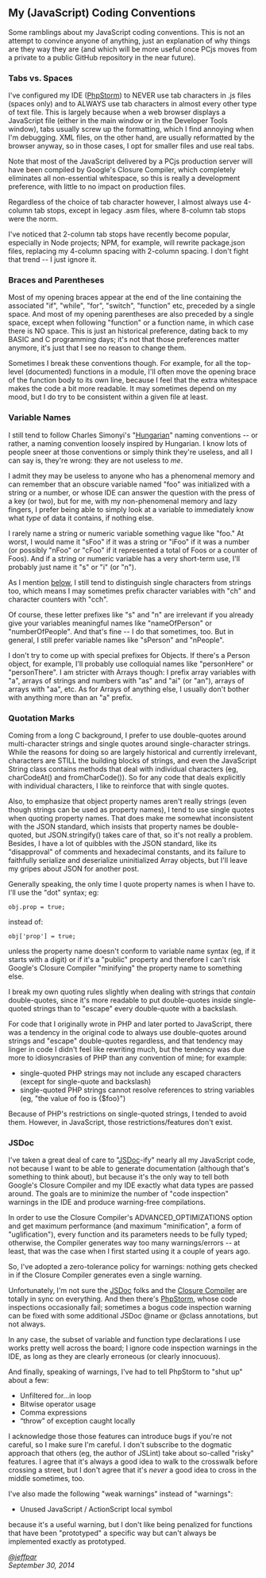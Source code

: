 My (JavaScript) Coding Conventions
---

Some ramblings about my JavaScript coding conventions.  This is not an attempt to convince anyone of
anything, just an explanation of why things are they way they are (and which will be more useful once PCjs
moves from a private to a public GitHub repository in the near future).

### Tabs vs. Spaces

I've configured my IDE ([PhpStorm](http://www.jetbrains.com/phpstorm/)) to NEVER use tab characters in .js files
(spaces only) and to ALWAYS use tab characters in almost every other type of text file.  This is largely because
when a web browser displays a JavaScript file (either in the main window or in the Developer Tools window), tabs
usually screw up the formatting, which I find annoying when I'm debugging.  XML files, on the other hand,
are usually reformatted by the browser anyway, so in those cases, I opt for smaller files and use real tabs.

Note that most of the JavaScript delivered by a PCjs production server will have been compiled by Google's
Closure Compiler, which completely eliminates all non-essential whitespace, so this is really a development
preference, with little to no impact on production files.

Regardless of the choice of tab character however, I almost always use 4-column tab stops, except in legacy .asm
files, where 8-column tab stops were the norm.

I've noticed that 2-column tab stops have recently become popular, especially in Node projects;
NPM, for example, will rewrite package.json files, replacing my 4-column spacing with 2-column spacing.
I don't fight that trend -- I just ignore it.

### Braces and Parentheses

Most of my opening braces appear at the end of the line containing the associated "if", "while", "for", "switch",
"function" etc, preceded by a single space.  And most of my opening parentheses are also preceded by a single space,
except when following "function" or a function name, in which case there is NO space.  This is just an historical
preference, dating back to my BASIC and C programming days; it's not that those preferences matter anymore, it's just
that I see no reason to change them.

Sometimes I break these conventions though.  For example, for all the top-level (documented) functions in a
module, I'll often move the opening brace of the function body to its own line, because I feel that the extra
whitespace makes the code a bit more readable.  It may sometimes depend on my mood, but I do try to be consistent
within a given file at least.

### Variable Names

I still tend to follow Charles Simonyi's "[Hungarian](http://en.wikipedia.org/wiki/Hungarian_notation)" naming
conventions -- or rather, a naming convention loosely inspired by Hungarian.  I know lots of people sneer at
those conventions or simply think they're useless, and all I can say is, they're wrong: they are not useless to *me*.

I admit they may be useless to anyone who has a phenomenal memory and can remember that an obscure variable named
"foo" was initialized with a string or a number, or whose IDE can answer the question with the press of a key (or two),
but for me, with my non-phenomenal memory and lazy fingers, I prefer being able to simply look at a variable to
immediately know what *type* of data it contains, if nothing else.

I rarely name a string or numeric variable something vague like "foo."  At worst, I would name it "sFoo" if it
was a string or "iFoo" if it was a number (or possibly "nFoo" or "cFoo" if it represented a total of Foos or a
counter of Foos).  And if a string or numeric variable has a very short-term use, I'll probably just name it "s"
or "i" (or "n").

As I mention [below](./#quotation-marks), I still tend to distinguish single characters from strings too,
which means I may sometimes prefix character variables with "ch" and character counters with "cch".

Of course, these letter prefixes like "s" and "n" are irrelevant if you already give your variables meaningful
names like "nameOfPerson" or "numberOfPeople".  And that's fine -- I do that sometimes, too.  But in general,
I still prefer variable names like "sPerson" and "nPeople".

I don't try to come up with special prefixes for Objects.  If there's a Person object, for example, I'll probably
use colloquial names like "personHere" or "personThere".  I am stricter with Arrays though: I prefix array variables
with "a", arrays of strings and numbers with "as" and "ai" (or "an"), arrays of arrays with "aa", etc.  As for Arrays
of anything else, I usually don't bother with anything more than an "a" prefix.

### Quotation Marks

Coming from a long C background, I prefer to use double-quotes around multi-character strings and single quotes
around single-character strings.  While the reasons for doing so are largely historical and currently irrelevant,
characters are STILL the building blocks of strings, and even the JavaScript String class contains methods that
deal with individual characters (eg, charCodeAt() and fromCharCode()).  So for any code that deals explicitly with
individual characters, I like to reinforce that with single quotes.

Also, to emphasize that object property names aren't really strings (even though strings can be used as property
names), I tend to use single quotes when quoting property names.  That does make me somewhat inconsistent with
the JSON standard, which insists that property names be double-quoted, but JSON.stringify() takes care of that, so
it's not really a problem.  Besides, I have a lot of quibbles with the JSON standard, like its "disapproval" of
comments and hexadecimal constants, and its failure to faithfully serialize and deserialize uninitialized Array
objects, but I'll leave my gripes about JSON for another post.

Generally speaking, the only time I quote property names is when I have to.  I'll use the "dot" syntax; eg:

	obj.prop = true;
	
instead of:

	obj['prop'] = true;
	
unless the property name doesn't conform to variable name syntax (eg, if it starts with a digit) or if it's a
"public" property and therefore I can't risk Google's Closure Compiler "minifying" the property name to something
else.

I break my own quoting rules slightly when dealing with strings that *contain* double-quotes, since it's more readable
to put double-quotes inside single-quoted strings than to "escape" every double-quote with a backslash.

For code that I originally wrote in PHP and later ported to JavaScript, there was a tendency in the original
code to always use double-quotes around strings and "escape" double-quotes regardless, and that tendency may linger
in code I didn't feel like rewriting much, but the tendency was due more to idiosyncrasies of PHP than any convention
of mine; for example:

- single-quoted PHP strings may not include any escaped characters (except for single-quote and backslash)
- single-quoted PHP strings cannot resolve references to string variables (eg, "the value of foo is {$foo}")

Because of PHP's restrictions on single-quoted strings, I tended to avoid them.  However, in JavaScript, those
restrictions/features don't exist.

### JSDoc

I've taken a great deal of care to "[JSDoc](http://usejsdoc.org/)-ify" nearly all my JavaScript code, not
because I want to be able to generate documentation (although that's something to think about), but because
it's the only way to tell both Google's Closure Compiler and my IDE exactly what data types are passed around.
The goals are to minimize the number of "code inspection" warnings in the IDE and produce warning-free
compilations.

In order to use the Closure Compiler's ADVANCED_OPTIMIZATIONS option and get maximum performance
(and maximum "minification", a form of "uglification"), every function and its parameters needs to
be fully typed; otherwise, the Compiler generates way too many warnings/errors -- at least, that was the
case when I first started using it a couple of years ago.

So, I've adopted a zero-tolerance policy for warnings: nothing gets checked in if the Closure Compiler
generates even a single warning.

Unfortunately, I'm not sure the [JSDoc](http://usejsdoc.org/) folks and the
[Closure Compiler](https://developers.google.com/closure/compiler/docs/js-for-compiler) are totally in sync on
everything.  And then there's [PhpStorm](http://www.jetbrains.com/phpstorm/webhelp/creating-jsdoc-comments.html),
whose code inspections occasionally fail; sometimes a bogus code inspection warning can be fixed with some
additional JSDoc @name or @class annotations, but not always.
 
In any case, the subset of variable and function type declarations I use works pretty well across the board;
I ignore code inspection warnings in the IDE, as long as they are clearly erroneous (or clearly innocuous).

And finally, speaking of warnings, I've had to tell PhpStorm to "shut up" about a few:

- Unfiltered for…in loop
- Bitwise operator usage
- Comma expressions
- “throw” of exception caught locally

I acknowledge those those features can introduce bugs if you're not careful, so I make sure I'm careful.  I don't
subscribe to the dogmatic approach that others (eg, the author of JSLint) take about so-called "risky" features.
I agree that it's always a good idea to walk to the crosswalk before crossing a street, but I don't agree that it's
*never* a good idea to cross in the middle sometimes, too.

I've also made the following "weak warnings" instead of "warnings":

- Unused JavaScript / ActionScript local symbol

because it's a useful warning, but I don't like being penalized for functions that have been "prototyped" a specific
way but can't always be implemented exactly as prototyped.

*[@jeffpar](http://twitter.com/jeffpar)*  
*September 30, 2014*